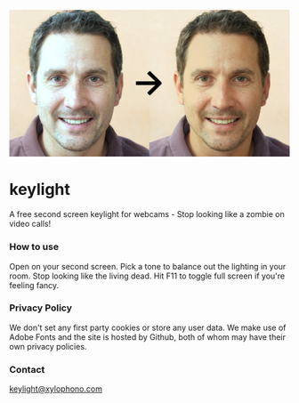 ![](/docs/resources/opengraph.jpg "Keylight.me")

# keylight
A free second screen keylight for webcams - Stop looking like a zombie on video calls!

### How to use
Open on your second screen. Pick a tone to balance out the lighting in your room. Stop looking like the living dead. Hit F11 to toggle full screen if you're feeling fancy.

### Privacy Policy
We don't set any first party cookies or store any user data.
We make use of Adobe Fonts and the site is hosted by Github, both of whom may have their own privacy policies.

### Contact
keylight@xylophono.com
